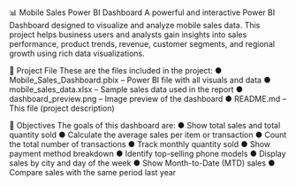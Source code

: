 📊 Mobile Sales Power BI Dashboard
A powerful and interactive Power BI Dashboard designed to visualize and analyze mobile sales data. This project helps business users and analysts gain insights into sales performance, product trends, revenue, customer segments, and regional growth using rich data visualizations.

📁 Project File
These are the files included in the project:
● Mobile_Sales_Dashboard.pbix – Power BI file with all visuals and data
● mobile_sales_data.xlsx – Sample sales data used in the report
● dashboard_preview.png – Image preview of the dashboard
● README.md – This file (project description)

🎯 Objectives
The goals of this dashboard are:
● Show total sales and total quantity sold
● Calculate the average sales per item or    transaction
● Count the total number of transactions
● Track monthly quantity sold
● Show payment method breakdown
● Identify top-selling phone models
● Display sales by city and day of the week
● Show Month-to-Date (MTD) sales
● Compare sales with the same period last    year
